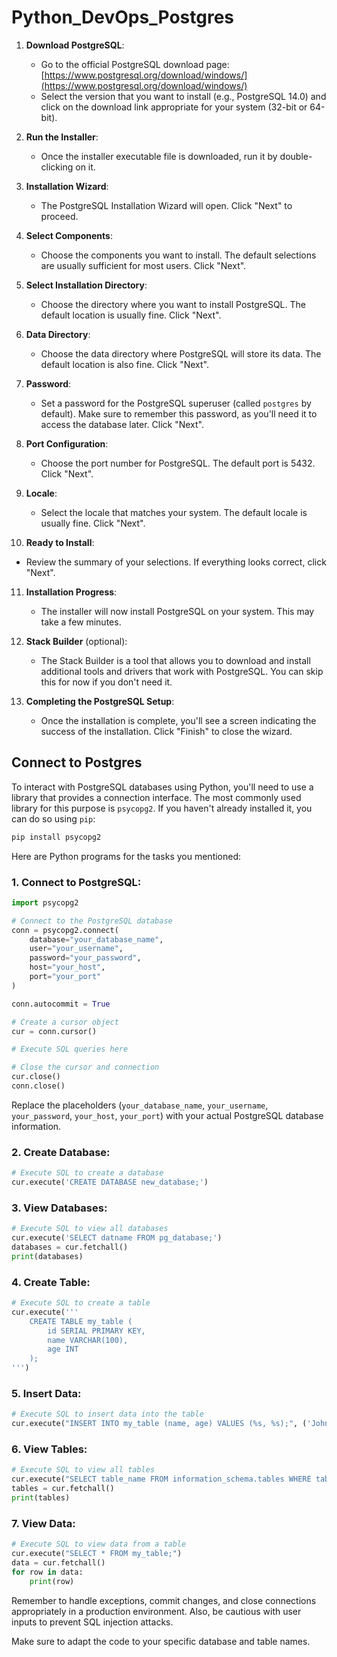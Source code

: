 # Python_DevOps_Postgres 
     
1. **Download PostgreSQL**:   
 
   - Go to the official PostgreSQL download page: [https://www.postgresql.org/download/windows/](https://www.postgresql.org/download/windows/)
   - Select the version that you want to install (e.g., PostgreSQL 14.0) and click on the download link appropriate for your system (32-bit or 64-bit).

2. **Run the Installer**:

   - Once the installer executable file is downloaded, run it by double-clicking on it.

3. **Installation Wizard**:

   - The PostgreSQL Installation Wizard will open. Click "Next" to proceed.

4. **Select Components**:

   - Choose the components you want to install. The default selections are usually sufficient for most users. Click "Next".

5. **Select Installation Directory**:

   - Choose the directory where you want to install PostgreSQL. The default location is usually fine. Click "Next".

6. **Data Directory**:

   - Choose the data directory where PostgreSQL will store its data. The default location is also fine. Click "Next".

7. **Password**:

   - Set a password for the PostgreSQL superuser (called `postgres` by default). Make sure to remember this password, as you'll need it to access the database later. Click "Next".

8. **Port Configuration**:

   - Choose the port number for PostgreSQL. The default port is 5432. Click "Next".

9. **Locale**:

   - Select the locale that matches your system. The default locale is usually fine. Click "Next".

10. **Ready to Install**:

   - Review the summary of your selections. If everything looks correct, click "Next".

11. **Installation Progress**:

    - The installer will now install PostgreSQL on your system. This may take a few minutes.

12. **Stack Builder** (optional):

    - The Stack Builder is a tool that allows you to download and install additional tools and drivers that work with PostgreSQL. You can skip this for now if you don't need it.

13. **Completing the PostgreSQL Setup**:

    - Once the installation is complete, you'll see a screen indicating the success of the installation. Click "Finish" to close the wizard.

## Connect to Postgres 

To interact with PostgreSQL databases using Python, you'll need to use a library that provides a connection interface. The most commonly used library for this purpose is `psycopg2`. If you haven't already installed it, you can do so using `pip`:

```bash
pip install psycopg2
```

Here are Python programs for the tasks you mentioned:

### 1. Connect to PostgreSQL:

```python
import psycopg2

# Connect to the PostgreSQL database
conn = psycopg2.connect(
    database="your_database_name",
    user="your_username",
    password="your_password",
    host="your_host",
    port="your_port"
)

conn.autocommit = True

# Create a cursor object
cur = conn.cursor()

# Execute SQL queries here

# Close the cursor and connection
cur.close()
conn.close()
```

Replace the placeholders (`your_database_name`, `your_username`, `your_password`, `your_host`, `your_port`) with your actual PostgreSQL database information.

### 2. Create Database:

```python
# Execute SQL to create a database
cur.execute('CREATE DATABASE new_database;')
```

### 3. View Databases:

```python
# Execute SQL to view all databases
cur.execute('SELECT datname FROM pg_database;')
databases = cur.fetchall()
print(databases)
```

### 4. Create Table:

```python
# Execute SQL to create a table
cur.execute('''
    CREATE TABLE my_table (
        id SERIAL PRIMARY KEY,
        name VARCHAR(100),
        age INT
    );
''')
```

### 5. Insert Data:

```python
# Execute SQL to insert data into the table
cur.execute("INSERT INTO my_table (name, age) VALUES (%s, %s);", ('John Doe', 30))
```

### 6. View Tables:

```python
# Execute SQL to view all tables
cur.execute("SELECT table_name FROM information_schema.tables WHERE table_schema='public';")
tables = cur.fetchall()
print(tables)
```

### 7. View Data:

```python
# Execute SQL to view data from a table
cur.execute("SELECT * FROM my_table;")
data = cur.fetchall()
for row in data:
    print(row)
```

Remember to handle exceptions, commit changes, and close connections appropriately in a production environment. Also, be cautious with user inputs to prevent SQL injection attacks.

Make sure to adapt the code to your specific database and table names.
